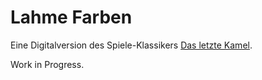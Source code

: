 # Lahme Farben

Eine Digitalversion des Spiele-Klassikers [Das letzte Kamel](https://boardgamegeek.com/boardgame/2089/das-letzte-kamel).

Work in Progress.